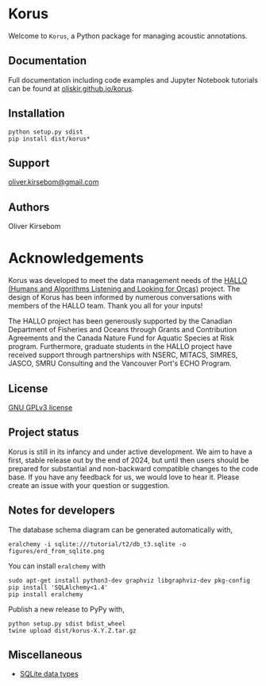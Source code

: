 # Korus

Welcome to `Korus`, a Python package for managing acoustic annotations.


## Documentation

Full documentation including code examples and Jupyter Notebook tutorials
can be found at [oliskir.github.io/korus](https://oliskir.github.io/korus).


## Installation 

```
python setup.py sdist
pip install dist/korus*
```


## Support

oliver.kirsebom@gmail.com


## Authors

Oliver Kirsebom


# Acknowledgements

Korus was developed to meet the data management needs of the 
[HALLO (Humans and Algorithms Listening and Looking for Orcas)](https://orca.research.sfu.ca)
project. The design of Korus has been informed by numerous conversations 
with members of the HALLO team. Thank you all for your inputs!

The HALLO project has been generously supported by the Canadian Department of Fisheries 
and Oceans through Grants and Contribution Agreements and the Canada Nature Fund for Aquatic 
Species at Risk program. Furthermore, graduate students in the HALLO project have received 
support through partnerships with NSERC, MITACS, SIMRES, JASCO, SMRU Consulting and the Vancouver 
Port's ECHO Program. 


## License

[GNU GPLv3 license](https://www.gnu.org/licenses/) 


## Project status

Korus is still in its infancy and under active development. We aim to have a first, stable 
release out by the end of 2024, but until then users should be prepared for substantial and 
non-backward compatible changes to the code base. If you have any feedback for us, we would 
love to hear it. Please create an issue with your question or suggestion.


## Notes for developers

The database schema diagram can be generated automatically with,
```
eralchemy -i sqlite:///tutorial/t2/db_t3.sqlite -o figures/erd_from_sqlite.png
```
You can install `eralchemy` with
```
sudo apt-get install python3-dev graphviz libgraphviz-dev pkg-config
pip install 'SQLAlchemy<1.4'
pip install eralchemy
```

Publish a new release to PyPy with,
```
python setup.py sdist bdist_wheel
twine upload dist/korus-X.Y.Z.tar.gz
```


## Miscellaneous

 * [SQLite data types](https://www.sqlite.org/datatype3.html)


